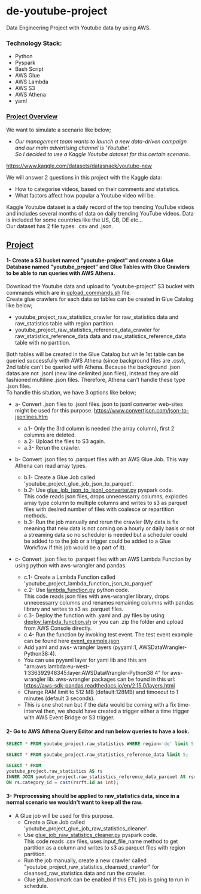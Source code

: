 # de-youtube-project
Data Engineering Project with Youtube data by using AWS.

### Technology Stack:
* Python
* Pyspark
* Bash Script
* AWS Glue
* AWS Lambda
* AWS S3
* AWS Athena
* yaml

### <ins>Project Overview
We want to simulate a scenario like below;

* *Our management team wants to launch a new data-driven campaign and our main advertising channel is 'Youtube'.<br>
So I decided to use a Kaggle Youtube dataset for this certain scenario.*

https://www.kaggle.com/datasets/datasnaek/youtube-new

We will answer 2 questions in this project with the Kaggle data:
* How to categorise videos, based on their comments and statistics.
* What factors affect how popular a Youtube video will be.

Kaggle Youtube dataset is a daily record of the top trending YouTube videos and includes several months of data on daily trending YouTube videos. Data is included for some countries like the US, GB, DE etc... <br>
Our dataset has 2 file types: .csv and .json.


## <ins>Project
#### 1- Create a S3 bucket named "youtube-project" and create a Glue Database named "youtube_project" and Glue Tables with Glue Crawlers to be able to run queries with AWS Athena.
Download the Youtube data and upload to "youtube-project" S3 bucket with commands which are in [upload_commands.sh](https://github.com/erensakarya/de-youtube-project/blob/main/upload_commands.sh) file.<br>
Create glue crawlers for each data so tables can be created in Glue Catalog like below;
* youtube_project_raw_statistics_crawler for raw_statistics data and raw_statistics table with region partition.
* youtube_project_raw_statistics_reference_data_crawler for raw_statistics_reference_data data and raw_statistics_reference_data table with no partition.

Both tables will be created in the Glue Catalog but while 1st table can be queried successfully with AWS Athena (since background files are .csv), 2nd table can't be queried with Athena. Because the background .json datas are not .jsonl (new line delimited json files), instead they are old fashioned multiline .json files. Therefore, Athena can't handle these type .json files.<br>
To handle this sitution, we have 3 options like below;
* a- Convert .json files to .jsonl files. json to jsonl converter web-sites might be used for this purpose. https://www.convertjson.com/json-to-jsonlines.htm <br>
	* a.1- Only the 3rd column is needed (the array column), first 2 columns are deleted. <br>
	* a.2- Upload the files to S3 again. <br>
	* a.3- Rerun the crawler.

* b- Convert .json files to .parquet files with an AWS Glue Job. This way Athena can read array types. <br>
	* b.1- Create a Glue Job called 'youtube_project_glue_job_json_to_parquet'. <br>
	* b.2- Use [glue_job_json_to_jsonl_converter.py](https://github.com/erensakarya/de-youtube-project/blob/main/json_to_jsonl_converters/glue_job/glue_job_json_to_jsonl_converter.py) pyspark code.<br>
 	This code reads json files, drops unnecessarry columns, explodes array type column to multiple columns and writes to s3 as parquet files with desired number of files with coalesce or repartition methods. <br>
  	* b.3- Run the job manually and rerun the crawler (My data is fix meaning that new data is not coming on a hourly or daily basis or not a streaming data so no scheduler is needed but a scheduler could be added to to the job or a trigger could be added to a Glue Workflow if this job would be a part of it).

* c- Convert .json files to .parquet files with an AWS Lambda Function by using python with aws-wrangler and pandas. <br>
	* c.1- Create a Lambda Function called 'youtube_project_lambda_function_json_to_parquet' <br>
	* c.2- Use [lambda_function.py](https://github.com/erensakarya/de-youtube-project/blob/main/json_to_jsonl_converters/lambda_function/lambda_function.py) python code. <br>
  	This code reads json files with aws-wrangler library, drops unnecessarry columns and renames remaining columns with pandas library and writes to s3 as .parquet files.
	* c.3- Deploy the function with .yaml and .py files by using  [deploy_lambda_function.sh](https://github.com/erensakarya/de-youtube-project/blob/main/json_to_jsonl_converters/deploy_lambda_function.sh) or you can .zip the folder and upload from AWS Console directly.
  	* c.4- Run the function by invoking test event. The test event example can be found here [event_example.json](https://github.com/erensakarya/de-youtube-project/blob/main/json_to_jsonl_converters/lambda_function/event_example.json)
  	* Add yaml and aws- wrangler layers (pyyaml:1, AWSDataWrangler-Python38:4). <br>
 	* You can use pyyaml layer for yaml lib and this arn "arn:aws:lambda:eu-west-1:336392948345:layer:AWSDataWrangler-Python38:4" for aws-wrangler lib.
   	aws-wrangler packages can be found in this url: https://aws-sdk-pandas.readthedocs.io/en/2.15.0/layers.html <br>
	* Change RAM limit to 512 MB (default:128MB) and timoeout to 1 minutes (default 3 seconds). <br>
	* This is one shot run but if the data would be coming with a fix time-interval then, we should have created a trigger either a time trigger with AWS Event Bridge or S3 	trigger.
 
 #### 2- Go to AWS Athena Query Editor and run below queries to have a look.
   ```sql
   SELECT * FROM youtube_project.raw_statistics WHERE region='de' limit 5;

   SELECT * FROM youtube_project.raw_statistics_reference_data limit 5;

   SELECT * FROM
   youtube_project.raw_statistics AS rs
   INNER JOIN youtube_project.raw_statistics_reference_data_parquet AS rsrft
   ON rs.category_id = cast(rsrft.id as int);
   ```
#### 3- Preprocessing should be applied to raw_statistics data, since in a normal scenario we wouldn't want to keep all the raw.
* A Glue job will be used for this purpose. <br>
	* Create a Glue Job called 'youtube_project_glue_job_raw_statistics_cleaner'. <br>
	* Use [glue_job_raw_statistics_cleaner.py](https://github.com/erensakarya/de-youtube-project/blob/main/glue_job_raw_statistics_cleaner/glue_job_raw_statistics_cleaner.py) pyspark code.<br>
 	This code reads .csv files, uses input_file_name method to get partition as a column and writes to s3 as parquet files with region partition. <br>
  	* Run the job manually, create a new crawler called "youtube_project_raw_statistics_cleansed_crawler" for cleansed_raw_statistics data and run the crawler.
  	* Glue job_bookmark can be enabled if this ETL job is going to run in schedule.
